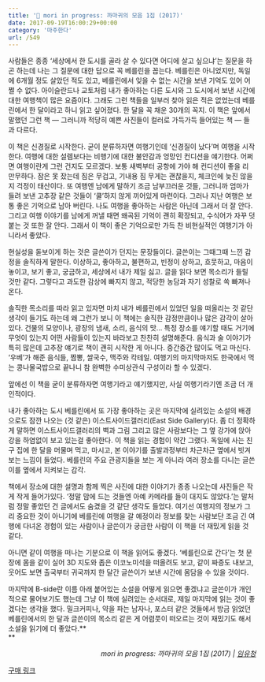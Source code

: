 ```yaml
---
title: '📖 mori in progress: 까마귀의 모음 1집 (2017)'
date: 2017-09-19T16:00:29+00:00
category: '마주한다'
url: /549
---
```


사람들은 종종 &#8216;세상에서 한 도시를 골라 살 수 있다면 어디에 살고 싶으냐&#8217;는 질문을 하곤 하는데 나는 그 질문에 대한 답으로 꼭 베를린을 꼽는다. 베를린은 아니었지만, 독일에 6개월 정도 살았던 적도 있고, 베를린에서 잊을 수 없는 시간을 보낸 기억도 있어 어쩔 수 없다. 아이슬란드나 교토처럼 내가 좋아하는 다른 도시와 그 도시에서 보낸 시간에 대한 여행책이 많은 요즘이다. 그래도 그런 책들을 일부러 찾아 읽은 적은 없었는데 베를린에서 한 달이라고 하니 읽고 싶어졌다. 한 달을 꼭 채운 30개의 꼭지. 이 책은 앞에서 말했던 그런 책 — 그러니까 적당히 예쁜 사진들이 컬러로 가득가득 들어있는 책 — 들과 다르다.

이 책은 신경질로 시작한다. 굳이 분류하자면 여행기인데 &#8216;신경질이 났다&#8217;며 여행을 시작한다. 여행에 대한 설렘보다는 비행기에 대한 불안감과 엉망인 컨디션을 얘기한다. 어쩌면 여행이란게 그런 건지도 모르겠다. 보통 새벽부터 공항에 가야 해 컨디션이 좋을 리 만무하다. 잠은 못 잤는데 짐은 무겁고, 기내용 짐 무게는 괜찮을지, 체크인에 늦진 않을지 걱정이 태산이다. 또 여행엔 남에게 말하기 조금 남부끄러운 것들, 그러니까 엄마가 들려 보낸 고추장 같은 것들이 &#8216;쿨&#8217;하지 않게 끼어있게 마련이다. 그러나 지난 여행은 보통 좋은 기억으로 남아 버린다. 나도 여행을 좋아하는 사람은 아닌데 그래서 더 잘 안다. 그리고 여행 이야기를 남에게 꺼낼 때면 왜곡된 기억이 괜히 확장되고, 수식어가 자꾸 덧붙는 것 또한 잘 안다. 그래서 이 책이 좋은 기억으로만 가득 찬 비현실적인 여행기가 아니라서 좋았다.

현실성을 돋보이게 하는 것은 글쓴이가 던지는 문장들이다.&nbsp;글쓴이는 그때그때 느낀 감정을 솔직하게 말한다. 이상하고, 좋아하고, 불편하고, 빈정이 상하고, 흐뭇하고, 마음이 놓이고, 보기 좋고, 궁금하고, 세상에서 내가 제일 싫고. 글을 읽다 보면 목소리가 들릴 것만 같다. 그렇다고 과도한 감상에 빠지지 않고, 적당한 농담과 자기 성찰로 쏙 빠져나온다.

솔직한 목소리를 따라 읽고 있자면 마치&nbsp;내가 베를린에서 있었던 일을 떠올리는 것 같단 생각이 들기도 하는데 왜 그런가 보니 이 책에는 솔직한 감정만큼이나 많은 감각이 살아있다. 건물의 모양이나, 광장의 냄새, 소리, 음식의 맛&#8230; 특정 장소를 얘기할 때도 거기에 무엇이 있는지 어떤 사람들이 있는지 바라보고 찬찬히 설명해준다. 음식과 술 이야기가 특히 많은데 고추장 얘기로 책이 괜히 시작한 게 아니다. 중간중간 많이도 먹고 마신다. &#8216;우베&#8217;가 해준 음식들, 짬뽕, 쌀국수, 맥주와 칵테일. 여행기의 마지막마저도 한국에서 먹는 콩나물국밥으로 끝나니 참 완벽한 수미상관식 구성이라 할 수 있겠다.

앞에선 이 책을 굳이 분류하자면 여행기라고 얘기했지만, 사실 여행기라기엔 조금 더 개인적이다.

내가 좋아하는 도시 베를린에서 또 가장 좋아하는 곳은 마지막에 실려있는 소설의 배경으로도 잠깐 나오는 (것 같은) 이스트사이드갤러리(East Side Gallery)다. 좀 더 정확하게 말하면 이스트사이드갤러리의 벽과 그림 그리고 많은 사람보다는 그 옆 강가에 앉아 강을 하염없이 보고 있는걸 좋아한다. 이 책을 읽는 경험이 약간 그랬다. 독일에 사는 친구 집에 한 달을 머물며 먹고, 마시고, 본 이야기를 출발과정부터 차근차근 옆에서 빗겨보는 느낌이 들었다. 베를린의 주요 관광지들을 보는 게 아니라 여러 장소를 다니는 글쓴이를 옆에서 지켜보는 감각.

책에서 장소에 대한 설명과 함께 찍은 사진에 대한 이야기가 종종 나오는데 사진들은 작게 작게 들어가있다. &#8216;정말 맘에 드는 것들엔 아예 카메라를 들이 대지도 않았다.&#8217;는 말처럼 정말 좋았던 건 글에서도 숨겼을 것 같단 생각도 들었다. 여기선 여행지의 정보가 그리 중요한 것이 아니기에 베를린에 여행을 갈 예정이라 정보를 찾는 사람보단 조금 긴 여행에 다녀온 경험이 있는 사람이나 글쓴이가 궁금한 사람이 이 책을 더 재밌게 읽을 것 같다.

아니면 같이 여행을 떠나는 기분으로 이 책을 읽어도 좋겠다. &#8216;베를린으로 간다&#8217;는 첫 문장에 몸을 같이 실어 3D 지도와 좁은 이코노미석을 떠올려도 보고, 같이 짜증도 내보고, 웃어도 보면 출국부터 귀국까지 한 달간 글쓴이가 보낸 시간에 몸담을 수 있을 것이다.

마지막에 B-side란 이름 아래 붙어있는 소설을 어떻게 읽으면 좋겠냐고 글쓴이가 개인적으로 물어보기도 했는데 그냥 이 책에 실려있는 순서대로, 제일 마지막에 읽는 것이 좋겠다는 생각을 했다. 밀크커피나, 약을 파는 남자나, 포스터 같은 것들에서 방금 읽었던 베를린에서의 한 달과 글쓴이의 목소리 같은 게 어렴풋이 떠오르는 것이 재밌기도 해서 소설을 읽기에 더 좋았다.**  
** 

<p style="text-align:right">
  <em>&nbsp;mori in progress: 까마귀의 모음 1집 (2017) | <a href="https://moriiapt.wordpress.com" target="_blank" rel="noreferrer noopener">임유청</a></em>
</p>

<div class="wp-block-button aligncenter is-style-outline">
  <a class="wp-block-button__link has-background has-gray-background-color" href="https://moriiapt.wordpress.com/2017/09/22/판매를-시작합니다/" target="_blank" rel="noopener noreferrer">구매 링크<br /></a>
</div>